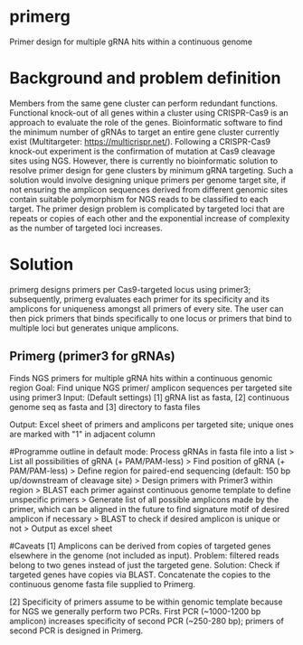 # primerg
Primer design for multiple gRNA hits within a continuous genome

# Background and problem definition
Members from the same gene cluster can perform redundant functions. Functional knock-out of all genes within a cluster using CRISPR-Cas9 is an approach to evaluate the role of the genes. Bioinformatic software to find the minimum number of gRNAs to target an entire gene cluster currently exist (Multitargeter: https://multicrispr.net/). Following a CRISPR-Cas9 knock-out experiment is the confirmation of mutation at Cas9 cleavage sites using NGS. However, there is currently no bioinformatic solution to resolve primer design for gene clusters by minimum gRNA targeting. Such a solution would involve designing unique primers per genome target site, if not ensuring the amplicon sequences derived from different genomic sites contain suitable polymorphism for NGS reads to be classified to each target. The primer design problem is complicated by targeted loci that are repeats or copies of each other and the exponential increase of complexity as the number of targeted loci increases.

# Solution
primerg designs primers per Cas9-targeted locus using primer3; subsequently, primerg evaluates each primer for its specificity and its amplicons for uniqueness amongst all primers of every site. The user can then pick primers that binds specifically to one locus or primers that bind to multiple loci but generates unique amplicons.

## Primerg (primer3 for gRNAs)
Finds NGS primers for multiple gRNA hits within a continuous genomic region
Goal:  Find unique NGS primer/ amplicon sequences per targeted site using primer3
Input: (Default settings) [1] gRNA list as fasta, [2] continuous genome seq as fasta and [3] directory to fasta files 

Output: Excel sheet of primers and amplicons per targeted site; unique ones are marked with "1" in adjacent column

#Programme outline in default mode: 
  Process gRNAs in fasta file into a list > List all possibilities of gRNA (+ PAM/PAM-less) >
  Find position of gRNA (+ PAM/PAM-less)  > Define region for paired-end sequencing (default: 150 bp up/downstream of cleavage site) >
  Design primers with Primer3 within region > BLAST each primer against continuous genome template to define unspecific primers >
  Generate list of all possible amplicons made by the primer, which can be aligned in the future to find signature motif of desired amplicon if necessary >
  BLAST to check if desired amplicon is unique or not > Output as excel sheet

#Caveats
  [1] Amplicons can be derived from copies of targeted genes elsewhere in the genome (not included as input).
      Problem: filtered reads belong to two genes instead of just the targeted gene.
      Solution: Check if targeted genes have copies via BLAST. 
      Concatenate the copies to the continuous genome fasta file supplied to Primerg.

  [2] Specificity of primers assume to be within genomic template because for NGS we generally perform two PCRs.
      First PCR (~1000-1200 bp amplicon) increases specificity of second PCR (~250-280 bp); primers of second PCR is designed in Primerg. 
